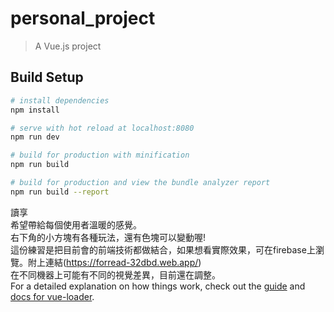 # personal_project

> A Vue.js project

## Build Setup

``` bash
# install dependencies
npm install

# serve with hot reload at localhost:8080
npm run dev

# build for production with minification
npm run build

# build for production and view the bundle analyzer report
npm run build --report
```
讀享<br>
希望帶給每個使用者溫暖的感覺。<br>
右下角的小方塊有各種玩法，還有色塊可以變動喔!<br>
這份練習是把目前會的前端技術都做結合，如果想看實際效果，可在firebase上瀏覽。附上連結(https://forread-32dbd.web.app/)<br>
在不同機器上可能有不同的視覺差異，目前還在調整。<br>
For a detailed explanation on how things work, check out the [guide](http://vuejs-templates.github.io/webpack/) and [docs for vue-loader](http://vuejs.github.io/vue-loader).
